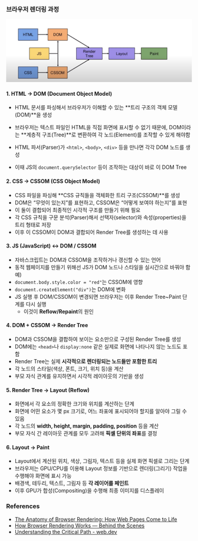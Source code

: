 ### 브라우저 렌더링 과정

![Browser Rendering Process](./images/browser-rendering-image.png)

#### 1. HTML → DOM (Document Object Model)

- HTML 문서를 파싱해서 브라우저가 이해할 수 있는 **트리 구조의 객체 모델(DOM)**을 생성

- 브라우저는 텍스트 파일인 HTML을 직접 화면에 표시할 수 없기 때문에,
  DOM이라는 **계층적 구조(Tree)**로 변환하여 각 노드(Element)를 조작할 수 있게 해야함

- HTML 파서(Parser)가 `<html>`, `<body>`, `<div>` 등을 만나면 각각 DOM 노드를 생성
- 이때 JS의 `document.querySelector` 등이 조작하는 대상이 바로 이 DOM Tree

#### 2. CSS → CSSOM (CSS Object Model)

- CSS 파일을 파싱해 **CSS 규칙들을 객체화한 트리 구조(CSSOM)**를 생성
- DOM은 “무엇이 있는지”를 표현하고, CSSOM은 “어떻게 보여야 하는지”를 표현
- 이 둘이 결합되어 최종적인 시각적 구조를 만들기 위해 필요
- 각 CSS 규칙을 구문 분석(Parser)해서 선택자(selector)와 속성(properties)을 트리 형태로 저장
- 이후 이 CSSOM이 DOM과 결합되어 Render Tree를 생성하는 데 사용

#### 3. JS (JavaScript) ↔ DOM / CSSOM

- 자바스크립트는 DOM과 CSSOM을 조작하거나 갱신할 수 있는 언어
- 동적 웹페이지를 만들기 위해선 JS가 DOM 노드나 스타일을 실시간으로 바꿔야 함
  예)
- `document.body.style.color = "red"`는 CSSOM에 영향
- `document.createElement("div")`는 DOM에 변화
- JS 실행 후 DOM/CSSOM이 변경되면 브라우저는 이후 Render Tree~Paint 단계를 다시 실행
  - 이것이 **Reflow/Repaint**의 원인

#### 4. DOM + CSSOM → Render Tree

- DOM과 CSSOM을 결합하여 보이는 요소만으로 구성된 Render Tree를 생성
- DOM에는 `<head>`나 `display:none` 같은 실제로 화면에 나타나지 않는 노드도 포함
- Render Tree는 실제 **시각적으로 렌더링되는 노드들만 포함한 트리**
- 각 노드의 스타일(색상, 폰트, 크기, 위치 등)을 계산
- 부모 자식 관계를 유지하면서 시각적 레이아웃의 기반을 생성

#### 5. Render Tree → Layout (Reflow)

- 화면에서 각 요소의 정확한 크기와 위치를 계산하는 단계
- 화면에 어떤 요소가 몇 px 크기로, 어느 좌표에 표시되어야 할지를 알아야 그릴 수 있음
- 각 노드의 **width, height, margin, padding, position** 등을 계산
- 부모 자식 간 레이아웃 관계를 모두 고려해 **픽셀 단위의 좌표**를 결정

#### 6. Layout → Paint

- Layout에서 계산된 위치, 색상, 그림자, 텍스트 등을 실제 화면 픽셀로 그리는 단계
- 브라우저는 GPU/CPU를 이용해 Layout 정보를 기반으로 렌더링(그리기) 작업을 수행해야 화면에 표시 가능
- 배경색, 테두리, 텍스트, 그림자 등 **각 레이어를 페인트**
- 이후 GPU가 합성(Compositing)을 수행해 최종 이미지를 디스플레이

### References

- [The Anatomy of Browser Rendering: How Web Pages Come to Life](https://medium.com/@regondaakhil/the-anatomy-of-browser-rendering-how-web-pages-come-to-life-6fa9e801a3f)
- [How Browser Rendering Works — Behind the Scenes](https://blog.logrocket.com/how-browser-rendering-works-behind-scenes/)
- [Understanding the Critical Path - web.dev](https://web.dev/learn/performance/understanding-the-critical-path)
